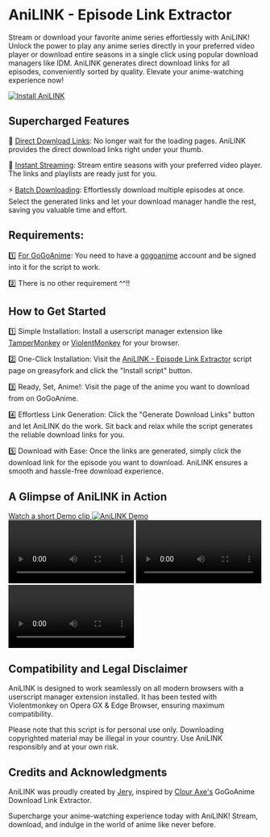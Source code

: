 # AniLINK - Episode Link Extractor

Stream or download your favorite anime series effortlessly with AniLINK! Unlock the power to play any anime series directly in your preferred video player or download entire seasons in a single click using popular download managers like IDM. AniLINK generates direct download links for all episodes, conveniently sorted by quality. Elevate your anime-watching experience now!

[![Install AniLINK](https://img.shields.io/badge/Install-Now-brightgreen)](https://greasyfork.org/en/scripts/492029-anilink-episode-link-extractor)

## Supercharged Features

🔗 [Direct Download Links](https://imgur.com/a/0Iz5I1J): No longer wait for the loading pages. AniLINK provides the direct download links right under your thumb.

🚀 [Instant Streaming](https://i.imgur.com/cjcD2s6.mp4): Stream entire seasons with your preferred video player. The links and playlists are ready just for you.

⚡ [Batch Downloading](https://i.imgur.com/IUBT2tP.mp4): Effortlessly download multiple episodes at once. Select the generated links and let your download manager handle the rest, saving you valuable time and effort.

## Requirements:

1️⃣ <u>For GoGoAnime</u>: You need to have a <u>gogoanime</u> account and be signed into it for the script to work.

2️⃣ There is no other requirement ^^!!

## How to Get Started

1️⃣ Simple Installation: Install a userscript manager extension like [TamperMonkey](https://www.tampermonkey.net/) or [ViolentMonkey](https://violentmonkey.github.io/get-it/) for your browser.

2️⃣ One-Click Installation: Visit the [AniLINK - Episode Link Extractor](https://greasyfork.org/en/scripts/492029-anilink-episode-link-extractor) script page on greasyfork and click the "Install script" button.

3️⃣ Ready, Set, Anime!: Visit the page of the anime you want to download from on GoGoAnime.

4️⃣ Effortless Link Generation: Click the "Generate Download Links" button and let AniLINK do the work. Sit back and relax while the script generates the reliable download links for you.

5️⃣ Download with Ease: Once the links are generated, simply click the download link for the episode you want to download. AniLINK ensures a smooth and hassle-free download experience.

## A Glimpse of AniLINK in Action

[Watch a short Demo clip
![AniLINK Demo](https://i.imgur.com/WI8nHac.png)](https://imgur.com/a/0Iz5I1J)
<span>
<a><video src="https://i.imgur.com/IUBT2tP.mp4" width=49.5%></a>
<a><video src="https://i.imgur.com/cjcD2s6.mp4" width=49.5%></a>
<a><video src="https://i.imgur.com/4DNZr1f.mp4" width=49.5%></a>
</span>

## Compatibility and Legal Disclaimer

AniLINK is designed to work seamlessly on all modern browsers with a userscript manager extension installed. It has been tested with Violentmonkey on Opera GX & Edge Browser, ensuring maximum compatibility.

Please note that this script is for personal use only. Downloading copyrighted material may be illegal in your country. Use AniLINK responsibly and at your own risk.

## Credits and Acknowledgments

AniLINK was proudly created by [Jery](https://github.com/jeryjs),
inspired by [Clour Axe's](https://greasyfork.org/en/users/773517) GoGoAnime Download Link Extractor.

Supercharge your anime-watching experience today with AniLINK! Stream, download, and indulge in the world of anime like never before.